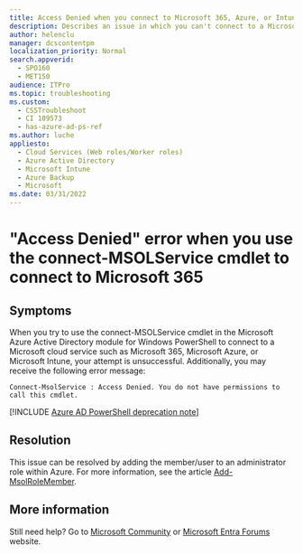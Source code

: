 ```yaml
---
title: Access Denied when you connect to Microsoft 365, Azure, or Intune
description: Describes an issue in which you can't connect to a Microsoft cloud service such as Microsoft 365, Azure, or Microsoft Intune by using the connect-MSOLService cmdlet in the Azure Active Directory module for Windows PowerShell.
author: helenclu
manager: dcscontentpm
localization_priority: Normal
search.appverid: 
  - SPO160
  - MET150
audience: ITPro
ms.topic: troubleshooting
ms.custom: 
  - CSSTroubleshoot
  - CI 109573
  - has-azure-ad-ps-ref
ms.author: luche
appliesto: 
  - Cloud Services (Web roles/Worker roles)
  - Azure Active Directory
  - Microsoft Intune
  - Azure Backup
  - Microsoft
ms.date: 03/31/2022
---
```


# "Access Denied" error when you use the connect-MSOLService cmdlet to connect to Microsoft 365

## Symptoms 

When you try to use the connect-MSOLService cmdlet in the Microsoft Azure Active Directory module for Windows PowerShell to connect to a Microsoft cloud service such as Microsoft 365, Microsoft Azure, or Microsoft Intune, your attempt is unsuccessful. Additionally, you may receive the following error message:

```asciidoc
Connect-MsolService : Access Denied. You do not have permissions to call this cmdlet.
```

[!INCLUDE [Azure AD PowerShell deprecation note](../../../includes/aad-powershell-deprecation-note.md)]

## Resolution 

This issue can be resolved by adding the member/user to an administrator role within Azure. For more information, see the article [Add-MsolRoleMember](/powershell/module/msonline/add-msolrolemember?preserve-view=true&view=azureadps-1.0).

## More information 

Still need help? Go to [Microsoft Community](https://answers.microsoft.com/) or [Microsoft Entra Forums](https://social.msdn.microsoft.com/forums/azure/home?forum=windowsazuread) website.

